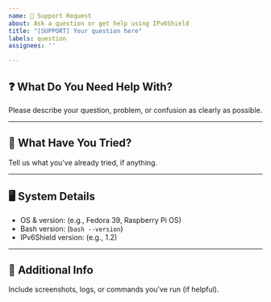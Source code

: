 ```yaml
---
name: 🙋 Support Request
about: Ask a question or get help using IPv6Shield
title: "[SUPPORT] Your question here"
labels: question
assignees: ''

---
```


## ❓ What Do You Need Help With?

Please describe your question, problem, or confusion as clearly as possible.

---

## 🧠 What Have You Tried?

Tell us what you’ve already tried, if anything.

---

## 🖥️ System Details

- OS & version: (e.g., Fedora 39, Raspberry Pi OS)
- Bash version: (`bash --version`)
- IPv6Shield version: (e.g., 1.2)

---

## 📎 Additional Info

Include screenshots, logs, or commands you've run (if helpful).

<!-- .github/ISSUE_TEMPLATE/support_request.md -->
